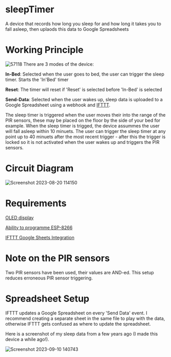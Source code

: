 # sleepTimer
A device that records how long you sleep for and how long it takes you to fall asleep, then uplaods this data to Google Spreadsheets

# Working Principle
![57118](https://github.com/aleighwood/sleepTimer/assets/86426050/92cfe88e-999b-4309-99ab-769da68fd9dd)
There are 3 modes of the device:

**In-Bed**: Selected when the user goes to bed, the user can trigger the sleep timer. Starts the 'In'Bed' timer

**Reset**: The timer will reset if 'Reset' is selected before 'In-Bed' is selected

**Send-Data**: Selected when the user wakes up, sleep data is uploaded to a Google Spreadsheet using a webhook and [IFTTT](https://ifttt.com/).

The sleep timer is triggered when the user moves their into the range of the PIR sensors, these may be placed on the floor by the side of your bed for example. When the sleep timer is trigged, the device assummes the user will fall asleep within 10 minuets. The user can trigger the sleep timer at any point up to 40 minuets after the most recent trigger - after this the trigger is locked so it is not activated when the user wakes up and triggers the PIR sensors.

# Circuit Diagram 
![Screenshot 2023-08-20 114150](https://github.com/aleighwood/sleepTimer/assets/86426050/cda6f0f9-e93d-4a6b-82bd-040165173171)

# Requirements

[OLED display](https://randomnerdtutorials.com/guide-for-oled-display-with-arduino/) 

[Ability to programme ESP-8266](https://www.instructables.com/Setting-Up-the-Arduino-IDE-to-Program-ESP8266/)

[IFTTT Google Sheets Integration](https://ifttt.com/google_sheets)

# Note on the PIR sensors

Two PIR sensors have been used, their values are AND-ed. This setup reduces erroneous PIR sensor triggering. 

# Spreadsheet Setup

IFTTT updates a Google Spreadsheet on every 'Send Data' event. I recommend creating a separate sheet in the same file to play with the data, otherwise IFTTT gets confused as where to update the spreadsheet.

Here is a screenshot of my sleep data from a few years ago (I made this device a while ago!).

![Screenshot 2023-09-10 140743](https://github.com/aleighwood/sleepTimer/assets/86426050/cc1c724a-4a71-4c0c-b651-c2d1666b1f8b)

